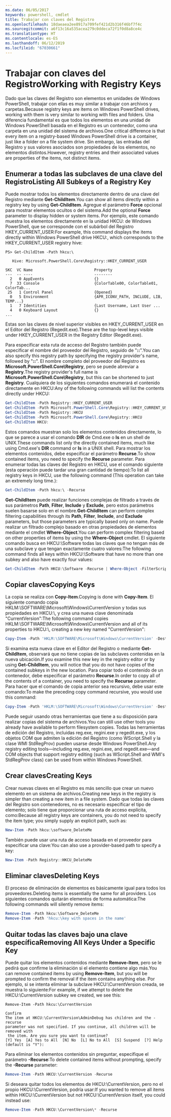 ```yaml
---
ms.date: 06/05/2017
keywords: powershell, cmdlet
title: Trabajar con claves del Registro
ms.openlocfilehash: 18daeaea2ee8917a709fef421d2b316f46bf7f4c
ms.sourcegitcommit: a6f13c16a535acea279c0ddeca72f1f0d8a8ce4c
ms.translationtype: HT
ms.contentlocale: es-ES
ms.lasthandoff: 06/12/2019
ms.locfileid: "67030661"
---
```

# <a name="working-with-registry-keys"></a><span data-ttu-id="a73a4-103">Trabajar con claves del Registro</span><span class="sxs-lookup"><span data-stu-id="a73a4-103">Working with Registry Keys</span></span>

<span data-ttu-id="a73a4-104">Dado que las claves del Registro son elementos en unidades de Windows PowerShell, trabajar con ellas es muy similar a trabajar con archivos y carpetas.</span><span class="sxs-lookup"><span data-stu-id="a73a4-104">Because registry keys are items on Windows PowerShell drives, working with them is very similar to working with files and folders.</span></span> <span data-ttu-id="a73a4-105">Una diferencia fundamental es que todos los elementos en una unidad de Windows PowerShell basada en el Registro es un contenedor, como una carpeta en una unidad del sistema de archivos.</span><span class="sxs-lookup"><span data-stu-id="a73a4-105">One critical difference is that every item on a registry-based Windows PowerShell drive is a container, just like a folder on a file system drive.</span></span> <span data-ttu-id="a73a4-106">Sin embargo, las entradas del Registro y sus valores asociados son propiedades de los elementos, no elementos distintos.</span><span class="sxs-lookup"><span data-stu-id="a73a4-106">However, registry entries and their associated values are properties of the items, not distinct items.</span></span>

## <a name="listing-all-subkeys-of-a-registry-key"></a><span data-ttu-id="a73a4-107">Enumerar a todas las subclaves de una clave del Registro</span><span class="sxs-lookup"><span data-stu-id="a73a4-107">Listing All Subkeys of a Registry Key</span></span>

<span data-ttu-id="a73a4-108">Puede mostrar todos los elementos directamente dentro de una clave del Registro mediante **Get-ChildItem**.</span><span class="sxs-lookup"><span data-stu-id="a73a4-108">You can show all items directly within a registry key by using **Get-ChildItem**.</span></span> <span data-ttu-id="a73a4-109">Agregue el parámetro **Force** opcional para mostrar elementos ocultos o del sistema.</span><span class="sxs-lookup"><span data-stu-id="a73a4-109">Add the optional **Force** parameter to display hidden or system items.</span></span> <span data-ttu-id="a73a4-110">Por ejemplo, este comando muestra los elementos directamente en la unidad HKCU: de Windows PowerShell, que se corresponde con el subárbol del Registro HKEY_CURRENT_USER:</span><span class="sxs-lookup"><span data-stu-id="a73a4-110">For example, this command displays the items directly within Windows PowerShell drive HKCU:, which corresponds to the HKEY_CURRENT_USER registry hive:</span></span>

```
PS> Get-ChildItem -Path hkcu:\

   Hive: Microsoft.PowerShell.Core\Registry::HKEY_CURRENT_USER

SKC  VC Name                           Property
---  -- ----                           --------
  2   0 AppEvents                      {}
  7  33 Console                        {ColorTable00, ColorTable01, ColorTab...
 25   1 Control Panel                  {Opened}
  0   5 Environment                    {APR_ICONV_PATH, INCLUDE, LIB, TEMP...}
  1   7 Identities                     {Last Username, Last User ...
  4   0 Keyboard Layout                {}
...
```

<span data-ttu-id="a73a4-111">Estas son las claves de nivel superior visibles en HKEY_CURRENT_USER en el Editor del Registro (Regedit.exe).</span><span class="sxs-lookup"><span data-stu-id="a73a4-111">These are the top-level keys visible under HKEY_CURRENT_USER in the Registry Editor (Regedit.exe).</span></span>

<span data-ttu-id="a73a4-112">Para especificar esta ruta de acceso del Registro también puede especificar el nombre del proveedor del Registro, seguido de "**::**".</span><span class="sxs-lookup"><span data-stu-id="a73a4-112">You can also specify this registry path by specifying the registry provider's name, followed by "**::**".</span></span> <span data-ttu-id="a73a4-113">El nombre completo del proveedor del Registro es **Microsoft.PowerShell.Core\\Registry**, pero se puede abreviar a **Registry**.</span><span class="sxs-lookup"><span data-stu-id="a73a4-113">The registry provider's full name is **Microsoft.PowerShell.Core\\Registry**, but this can be shortened to just **Registry**.</span></span> <span data-ttu-id="a73a4-114">Cualquiera de los siguientes comandos enumerará el contenido directamente en HKCU:</span><span class="sxs-lookup"><span data-stu-id="a73a4-114">Any of the following commands will list the contents directly under HKCU:</span></span>

```powershell
Get-ChildItem -Path Registry::HKEY_CURRENT_USER
Get-ChildItem -Path Microsoft.PowerShell.Core\Registry::HKEY_CURRENT_USER
Get-ChildItem -Path Registry::HKCU
Get-ChildItem -Path Microsoft.PowerShell.Core\Registry::HKCU
Get-ChildItem HKCU:
```

<span data-ttu-id="a73a4-115">Estos comandos muestran solo los elementos contenidos directamente, lo que se parece a usar el comando **DIR** de Cmd.exe o **ls** en un shell de UNIX.</span><span class="sxs-lookup"><span data-stu-id="a73a4-115">These commands list only the directly contained items, much like using Cmd.exe's **DIR** command or **ls** in a UNIX shell.</span></span> <span data-ttu-id="a73a4-116">Para mostrar los elementos contenidos, debe especificar el parámetro **Recurse**.</span><span class="sxs-lookup"><span data-stu-id="a73a4-116">To show contained items, you need to specify the **Recurse** parameter.</span></span> <span data-ttu-id="a73a4-117">Para enumerar todas las claves del Registro en HKCU, use el comando siguiente (esta operación puede tardar una gran cantidad de tiempo):</span><span class="sxs-lookup"><span data-stu-id="a73a4-117">To list all registry keys in HKCU, use the following command (This operation can take an extremely long time.):</span></span>

```powershell
Get-ChildItem -Path hkcu:\ -Recurse
```

<span data-ttu-id="a73a4-118">**Get-ChildItem** puede realizar funciones complejas de filtrado a través de sus parámetros **Path**, **Filter**, **Include** y **Exclude**, pero estos parámetros suelen basarse solo en el nombre.</span><span class="sxs-lookup"><span data-stu-id="a73a4-118">**Get-ChildItem** can perform complex filtering capabilities through its **Path**, **Filter**, **Include**, and **Exclude** parameters, but those parameters are typically based only on name.</span></span> <span data-ttu-id="a73a4-119">Puede realizar un filtrado complejo basado en otras propiedades de elementos mediante el cmdlet **Where-Object**.</span><span class="sxs-lookup"><span data-stu-id="a73a4-119">You can perform complex filtering based on other properties of items by using the **Where-Object** cmdlet.</span></span> <span data-ttu-id="a73a4-120">El siguiente comando busca en HKCU:\\Software todas las claves que no tengan más de una subclave y que tengan exactamente cuatro valores:</span><span class="sxs-lookup"><span data-stu-id="a73a4-120">The following command finds all keys within HKCU:\\Software that have no more than one subkey and also have exactly four values:</span></span>

```powershell
Get-ChildItem -Path HKCU:\Software -Recurse | Where-Object -FilterScript {($_.SubKeyCount -le 1) -and ($_.ValueCount -eq 4) }
```

## <a name="copying-keys"></a><span data-ttu-id="a73a4-121">Copiar claves</span><span class="sxs-lookup"><span data-stu-id="a73a4-121">Copying Keys</span></span>

<span data-ttu-id="a73a4-122">La copia se realiza con **Copy-Item**.</span><span class="sxs-lookup"><span data-stu-id="a73a4-122">Copying is done with **Copy-Item**.</span></span> <span data-ttu-id="a73a4-123">El siguiente comando copia HKLM:\\SOFTWARE\\Microsoft\\Windows\\CurrentVersion y todas sus propiedades en HKCU:\\, y crea una nueva clave denominada "CurrentVersion":</span><span class="sxs-lookup"><span data-stu-id="a73a4-123">The following command copies HKLM:\\SOFTWARE\\Microsoft\\Windows\\CurrentVersion and all of its properties to HKCU:\\, creating a new key named "CurrentVersion":</span></span>

```powershell
Copy-Item -Path 'HKLM:\SOFTWARE\Microsoft\Windows\CurrentVersion' -Destination hkcu:
```

<span data-ttu-id="a73a4-124">Si examina esta nueva clave en el Editor del Registro o mediante **Get-ChildItem**, observará que no tiene copias de las subclaves contenidas en la nueva ubicación.</span><span class="sxs-lookup"><span data-stu-id="a73a4-124">If you examine this new key in the registry editor or by using **Get-ChildItem**, you will notice that you do not have copies of the contained subkeys in the new location.</span></span> <span data-ttu-id="a73a4-125">Para copiar todo el contenido de un contenedor, debe especificar el parámetro **Recurse**.</span><span class="sxs-lookup"><span data-stu-id="a73a4-125">In order to copy all of the contents of a container, you need to specify the **Recurse** parameter.</span></span> <span data-ttu-id="a73a4-126">Para hacer que el comando de copia anterior sea recursivo, debe usar este comando:</span><span class="sxs-lookup"><span data-stu-id="a73a4-126">To make the preceding copy command recursive, you would use this command:</span></span>

```powershell
Copy-Item -Path 'HKLM:\SOFTWARE\Microsoft\Windows\CurrentVersion' -Destination hkcu: -Recurse
```

<span data-ttu-id="a73a4-127">Puede seguir usando otras herramientas que tiene a su disposición para realizar copias del sistema de archivos.</span><span class="sxs-lookup"><span data-stu-id="a73a4-127">You can still use other tools you already have available to perform filesystem copies.</span></span> <span data-ttu-id="a73a4-128">Todas las herramientas de edición del Registro, incluidas reg.exe, regini.exe y regedit.exe, y los objetos COM que admiten la edición del Registro (como WScript.Shell y la clase WMI StdRegProv) pueden usarse desde Windows PowerShell.</span><span class="sxs-lookup"><span data-stu-id="a73a4-128">Any registry editing tools—including reg.exe, regini.exe, and regedit.exe—and COM objects that support registry editing (such as WScript.Shell and WMI's StdRegProv class) can be used from within Windows PowerShell.</span></span>

## <a name="creating-keys"></a><span data-ttu-id="a73a4-129">Crear claves</span><span class="sxs-lookup"><span data-stu-id="a73a4-129">Creating Keys</span></span>

<span data-ttu-id="a73a4-130">Crear nuevas claves en el Registro es más sencillo que crear un nuevo elemento en un sistema de archivos.</span><span class="sxs-lookup"><span data-stu-id="a73a4-130">Creating new keys in the registry is simpler than creating a new item in a file system.</span></span> <span data-ttu-id="a73a4-131">Dado que todas las claves del Registro son contenedores, no es necesario especificar el tipo de elemento; solo tiene que proporcionar una ruta de acceso explícita, como:</span><span class="sxs-lookup"><span data-stu-id="a73a4-131">Because all registry keys are containers, you do not need to specify the item type; you simply supply an explicit path, such as:</span></span>

```powershell
New-Item -Path hkcu:\software_DeleteMe
```

<span data-ttu-id="a73a4-132">También puede usar una ruta de acceso basada en el proveedor para especificar una clave:</span><span class="sxs-lookup"><span data-stu-id="a73a4-132">You can also use a provider-based path to specify a key:</span></span>

```powershell
New-Item -Path Registry::HKCU_DeleteMe
```

## <a name="deleting-keys"></a><span data-ttu-id="a73a4-133">Eliminar claves</span><span class="sxs-lookup"><span data-stu-id="a73a4-133">Deleting Keys</span></span>

<span data-ttu-id="a73a4-134">El proceso de eliminación de elementos es básicamente igual para todos los proveedores.</span><span class="sxs-lookup"><span data-stu-id="a73a4-134">Deleting items is essentially the same for all providers.</span></span> <span data-ttu-id="a73a4-135">Los siguientes comandos quitarán elementos de forma automática:</span><span class="sxs-lookup"><span data-stu-id="a73a4-135">The following commands will silently remove items:</span></span>

```powershell
Remove-Item -Path hkcu:\Software_DeleteMe
Remove-Item -Path 'hkcu:\key with spaces in the name'
```

## <a name="removing-all-keys-under-a-specific-key"></a><span data-ttu-id="a73a4-136">Quitar todas las claves bajo una clave específica</span><span class="sxs-lookup"><span data-stu-id="a73a4-136">Removing All Keys Under a Specific Key</span></span>

<span data-ttu-id="a73a4-137">Puede quitar los elementos contenidos mediante **Remove-Item**, pero se le pedirá que confirme la eliminación si el elemento contiene algo más.</span><span class="sxs-lookup"><span data-stu-id="a73a4-137">You can remove contained items by using **Remove-Item**, but you will be prompted to confirm the removal if the item contains anything else.</span></span> <span data-ttu-id="a73a4-138">Por ejemplo, si se intenta eliminar la subclave HKCU:\\CurrentVersion creada, se muestra lo siguiente:</span><span class="sxs-lookup"><span data-stu-id="a73a4-138">For example, if we attempt to delete the HKCU:\\CurrentVersion subkey we created, we see this:</span></span>

```
Remove-Item -Path hkcu:\CurrentVersion

Confirm
The item at HKCU:\CurrentVersion\AdminDebug has children and the -recurse
parameter was not specified. If you continue, all children will be removed with
 the item. Are you sure you want to continue?
[Y] Yes  [A] Yes to All  [N] No  [L] No to All  [S] Suspend  [?] Help
(default is "Y"):
```

<span data-ttu-id="a73a4-139">Para eliminar los elementos contenidos sin preguntar, especifique el parámetro **-Recurse**:</span><span class="sxs-lookup"><span data-stu-id="a73a4-139">To delete contained items without prompting, specify the **-Recurse** parameter:</span></span>

```powershell
Remove-Item -Path HKCU:\CurrentVersion -Recurse
```

<span data-ttu-id="a73a4-140">Si deseara quitar todos los elementos de HKCU:\\CurrentVersion, pero no el propio HKCU:\\CurrentVersion, podría usar:</span><span class="sxs-lookup"><span data-stu-id="a73a4-140">If you wanted to remove all items within HKCU:\\CurrentVersion but not HKCU:\\CurrentVersion itself, you could instead use:</span></span>

```powershell
Remove-Item -Path HKCU:\CurrentVersion\* -Recurse
```
